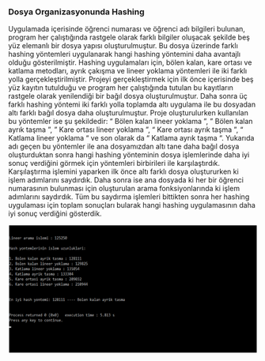### Dosya Organizasyonunda Hashing
Uygulamada içerisinde öğrenci numarası ve öğrenci adı bilgileri bulunan, program her çalıştığında rastgele olarak farklı
bilgiler oluşacak şekilde beş yüz elemanlı bir dosya yapısı oluşturulmuştur. Bu dosya üzerinde farklı hashing yöntemleri uygulanarak hangi hashing yöntemini daha avantajlı olduğu gösterilmiştir. Hashing uygulamaları
için, bölen kalan, kare ortası ve katlama metodları, ayrık çakışma ve lineer yoklama yöntemleri ile iki farklı yolla gerçekleştirilmiştir.
Projeyi gerçekleştirmek için ilk önce içerisinde beş yüz kayıtın tutulduğu ve program her çalıştığında tutulan bu kayıtların rastgele olarak yenilendiği
bir bağıl dosya oluşturulmuştur. Daha sonra üç farklı hashing yöntemi iki farklı yolla toplamda altı uygulama ile bu dosyadan altı farklı bağıl dosya
daha oluşturulmuştur. Proje oluşturulurken kullanılan bu yöntemler ise şu şekildedir: “ Bölen kalan lineer yoklama ”, ” Bölen kalan ayrık taşma ”, ” Kare
ortası lineer yoklama ”, “ Kare ortası ayrık taşma ”, “ Katlama lineer yoklama “ ve son olarak da “ Katlama ayrık taşma “. Yukarıda adı geçen bu yöntemler
ile ana dosyamızdan altı tane daha bağıl dosya oluşturduktan sonra hangi hashing yönteminin dosya işlemlerinde daha iyi sonuç verdiğini görmek için yöntemleri
birbirileri ile karşılaştırdık.  Karşılaştırma işlemini yaparken ilk önce altı farklı dosya oluştururken ki işlem adımlarını saydırdık.
Daha sonra ise ana dosyada ki her bir öğrenci numarasının bulunması için oluşturulan arama fonksiyonlarında ki işlem adımlarını saydırdık.
Tüm bu saydırma işlemleri bittikten sonra her hashing uygulaması için toplam sonuçları bularak hangi hashing uygulamasının daha iyi sonuç verdiğini gösterdik.

<p align="center"><img src="images/img1.png"></p>
